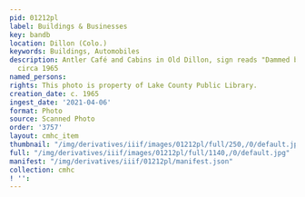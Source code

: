 ```yaml
---
pid: 01212pl
label: Buildings & Businesses
key: bandb
location: Dillon (Colo.)
keywords: Buildings, Automobiles
description: Antler Café and Cabins in Old Dillon, sign reads "Dammed but not Doomed",
  circa 1965
named_persons: 
rights: This photo is property of Lake County Public Library.
creation_date: c. 1965
ingest_date: '2021-04-06'
format: Photo
source: Scanned Photo
order: '3757'
layout: cmhc_item
thumbnail: "/img/derivatives/iiif/images/01212pl/full/250,/0/default.jpg"
full: "/img/derivatives/iiif/images/01212pl/full/1140,/0/default.jpg"
manifest: "/img/derivatives/iiif/01212pl/manifest.json"
collection: cmhc
! '': 
---
```

